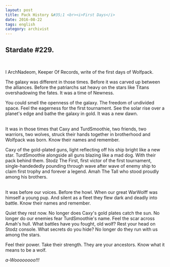 ```yaml
---
layout: post
title: Pack History &#35;1 <br><i>First Days</i>
date: 2016-08-22
tags: english
category: archivist
---
```

Stardate #229.
-------------
&nbsp; 

I ArchNadeom, Keeper Of Records, write of the first days of Wolfpack.

The galaxy was different in those times. Before it was carved up between the alliances. Before the patriarchs sat heavy on the stars like Titans overshadowing the fates. It was a time of Newness.

You could smell the openness of the galaxy. The freedom of undivided space. Feel the eagerness for the first tournament. See the solar rise over a planet's edge and bathe the galaxy in gold. It was a new dawn.  
&nbsp; 

It was in those times that Caxy and TurdSmoothie, two friends, two warriors, two wolves, struck their hands together in brotherhood and Wolfpack was born. Know their names and remember. 

Caxy of the gold-plated guns, light reflecting off his ship bright like a new star. TurdSmoothie alongside all guns blazing like a mad dog. With their pack behind them. Stodz The First, first victor of the first tournament, single-handededly pounding through wave after wave of enemy ship to claim first trophy and forever a legend. Amah The Tall who stood proudly among his brothers.  
&nbsp; 

It was before our voices. Before the howl. When our great WarWolff was himself a young pup. And silent as a fleet they flew dark and deadly into battle. Know their names and remember.

Quiet they rest now. No longer does Caxy's gold plates catch the sun. No longer do our enemies fear TurdSmoothie's name. Feel the scar across Amah's hull. What battles have you fought, old wolf? Rest your head on Stodz console. What secrets do you hide? No longer do they run with us among the stars. 

Feel their power. Take their strength. They are your ancestors. Know what it means to be a wolf.

_a-Woooooooo!!!_